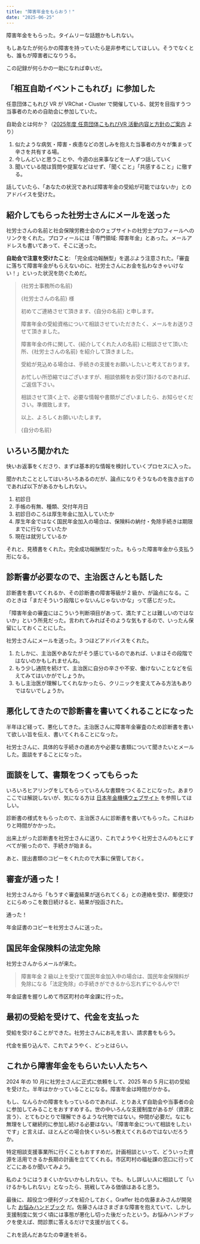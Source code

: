 ```yaml
---
title: "障害年金をもらおう！"
date: "2025-06-25"
---
```


障害年金をもらった。タイムリーな話題かもしれない。

もしあなたが何らかの障害を持っていたら是非参考にしてほしい。そうでなくとも、誰もが障害者になりうる。

この記録が何らかの一助になれば幸いだ。

## 「相互自助イベントこもれび」に参加した

任意団体こもれび VR が VRChat・Cluster で開催している、就労を目指すうつ当事者のための自助会に参加していた。

自助会とは何か？（[2025年度 任意団体こもれびVR 活動内容と方針のご案内](https://drive.google.com/file/d/1P2q0H1HmBKrNupxNyLK2cjRg9MZEcOI0/view?usp=drivesdk) より）

1. 似たような病気・障害・疾患などの苦しみを抱えた当事者の方々が集まって辛さを共有する場。
2. 今しんどいと思うことや、今週の出来事などを一人ずつ話していく
3. 聞いている間は質問や提案などはせず、「聞くこと」「共感すること」に徹する。

話していたら、「あなたの状況であれば障害年金の受給が可能ではないか」とのアドバイスを受けた。

## 紹介してもらった社労士さんにメールを送った

社労士さんの名前と社会保険労務士会のウェブサイトの社労士プロフィールへのリンクをくれた。プロフィールには「専門領域: 障害年金」とあった。メールアドレスも書いてあって、そこに送った。

**自助会で注意を受けたこと**: 「完全成功報酬型」を選ぶよう注意された。「審査に落ちて障害年金がもらえないのに、社労士さんにお金を払わなきゃいけない！」といった状況を防ぐためだ。

> {社労士事務所の名前}
> 
> {社労士さんの名前} 様
> 
> 初めてご連絡させて頂きます、{自分の名前} と申します。
> 
> 障害年金の受給資格について相談させていただきたく、メールをお送りさせて頂きました。
> 
> 障害年金の件に関して、{紹介してくれた人の名前} に相談させて頂いた所、{社労士さんの名前} を紹介して頂きました。
> 
> 受給が見込める場合は、手続きの支援をお願いしたいと考えております。
> 
> お忙しい所恐縮ではございますが、相談依頼をお受け頂けるのであれば、ご返信下さい。
> 
> 相談させて頂く上で、必要な情報や書類がございましたら、お知らせください。準備致します。
> 
> 以上、よろしくお願いいたします。
> 
> {自分の名前}

## いろいろ聞かれた

快いお返事をくださり、まずは基本的な情報を検討していくプロセスに入った。

聞かれたこととしてはいろいろあるのだが、論点になりそうなものを抜き出すのであれば以下があるかもしれない。

1. 初診日
2. 手帳の有無、種類、交付年月日
3. 初診日のころは厚生年金に加入していたか
4. 厚生年金ではなく国民年金加入の場合は、保険料の納付・免除手続きは期限までに行なっていたか
5. 現在は就労しているか

それと、見積書をくれた。完全成功報酬型だった。もらった障害年金から支払う形になる。

## 診断書が必要なので、主治医さんとも話した

診断書を書いてくれるか、その診断書の障害等級が 2 級か、が論点になる。このときは「まだそういう段階じゃないんじゃないかな」って感じだった。

「障害年金の審査にはこういう判断項目があって、満たすことは難しいのではないか」という所見だった。言われてみればそのような気もするので、いったん保留にしておくことにした。

社労士さんにメールを送った。3 つほどアドバイスをくれた。

1. たしかに、主治医やあなたがそう感じているのであれば、いまはその段階ではないのかもしれませんね。
2. もう少し通院を続けて、主治医に自分の辛さや不安、働けないことなどを伝えてみてはいかがでしょうか。
3. もし主治医が理解してくれなかったら、クリニックを変えてみる方法もありではないでしょうか。

## 悪化してきたので診断書を書いてくれることになった

半年ほど経って、悪化してきた。主治医さんに障害年金審査のため診断書を書いて欲しい旨を伝え、書いてくれることになった。

社労士さんに、具体的な手続きの進め方や必要な書類について聞きたいとメールした。面談をすることになった。

## 面談をして、書類をつくってもらった

いろいろヒアリングをしてもらっていろんな書類をつくることになった。あまりここでは解説しないが、気になる方は [日本年金機構ウェブサイト](https://www.nenkin.go.jp/service/jukyu/tetsuduki/shougai/seikyu/20140519-01.html) を参照してほしい。

診断書の様式をもらったので、主治医さんに診断書を書いてもらった。これはわりと時間がかかった。

出来上がった診断書を社労士さんに送り、これでようやく社労士さんのもとにすべてが揃ったので、手続きが始まる。

あと、提出書類のコピーをくれたので大事に保管しておく。

## 審査が通った！

社労士さんから「もうすぐ審査結果が送られてくる」との連絡を受け、郵便受けとにらめっこを数日続けると、結果が投函された。

通った！

年金証書のコピーを社労士さんに送った。

## 国民年金保険料の法定免除

社労士さんからメールが来た。

> 障害年金 2 級以上を受けて国民年金加入中の場合は、国民年金保険料が免除になる「法定免除」の手続きができるから忘れずにやるんやで!

年金証書を握りしめて市区町村の年金課に行った。

## 最初の受給を受けて、代金を支払った

受給を受けることができた。社労士さんにお礼を言い、請求書をもらう。

代金を振り込んで、これでようやく、どっとはらい。

## これから障害年金をもらいたい人たちへ

2024 年の 10 月に社労士さんに正式に依頼をして、2025 年の 5 月に初の受給を受けた。半年はかかっていることになる。障害年金は時間がかかる。

もし、なんらかの障害をもっているのであれば、とりあえず自助会や当事者の会に参加してみることをおすすめする。世の中いろんな支援制度があるが（資源と言う）、とてもひとりで理解できるような代物ではない。仲間が必要だ。なにも無理をして継続的に参加し続ける必要はない。「障害年金について相談をしたいです」と言えば、ほとんどの場合快くいろいろ教えてくれるのではないだろうか。

特定相談支援事業所に行くこともおすすめだ。計画相談といって、どういった資源を活用できるか長期の計画を立ててくれる。市区町村の福祉課の窓口に行ってどこにあるか聞いてみよう。

私のようにはうまくいかないかもしれない。でも、もし詳しい人に相談して「いけるかもしれない」となったら、挑戦してみる価値はあると思う。

最後に、超役立つ便利グッズを紹介しておく。Graffer 社の佐藤まみさんが開発した [お悩みハンドブック](https://compass.graffer.jp/handbook/landing) だ。佐藤さんはさまざまな障害を抱えていて、しかし支援制度に気づく頃には事態が悪化し切った後だったという。お悩みハンドブックを使えば、問診票に答えるだけで支援が出てくる。

これを読んだあなたの幸運を祈る。